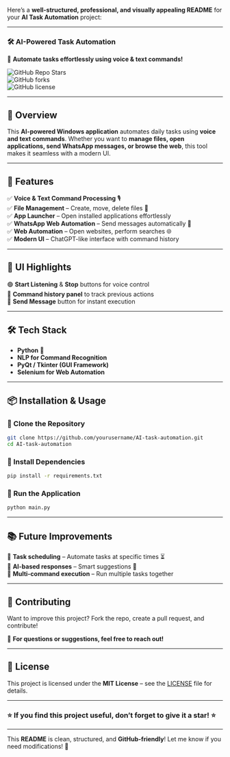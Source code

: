 Here’s a **well-structured, professional, and visually appealing README** for your **AI Task Automation** project:  

---

### **🛠️ AI-Powered Task Automation**  
🚀 **Automate tasks effortlessly using voice & text commands!**  

![GitHub Repo Stars](https://img.shields.io/github/stars/yourusername/AI-task-automation?style=social)  
![GitHub forks](https://img.shields.io/github/forks/yourusername/AI-task-automation?style=social)  
![GitHub license](https://img.shields.io/github/license/yourusername/AI-task-automation)  

---

## **📌 Overview**  
This **AI-powered Windows application** automates daily tasks using **voice and text commands**. Whether you want to **manage files, open applications, send WhatsApp messages, or browse the web**, this tool makes it seamless with a modern UI.  

---

## **🚀 Features**  
✅ **Voice & Text Command Processing** 🎙️  
✅ **File Management** – Create, move, delete files 📂  
✅ **App Launcher** – Open installed applications effortlessly  
✅ **WhatsApp Web Automation** – Send messages automatically 💬  
✅ **Web Automation** – Open websites, perform searches 🌐  
✅ **Modern UI** – ChatGPT-like interface with command history  

---

## **🎨 UI Highlights**  
🟢 **Start Listening** & **Stop** buttons for voice control  
📝 **Command history panel** to track previous actions  
📩 **Send Message** button for instant execution  

---

## **🛠️ Tech Stack**  
- **Python** 🐍  
- **NLP for Command Recognition**  
- **PyQt / Tkinter (GUI Framework)**  
- **Selenium for Web Automation**  

---

## **📦 Installation & Usage**  
### **🔹 Clone the Repository**  
```bash
git clone https://github.com/yourusername/AI-task-automation.git
cd AI-task-automation
```
### **🔹 Install Dependencies**  
```bash
pip install -r requirements.txt
```
### **🔹 Run the Application**  
```bash
python main.py
```

---

## **📚 Future Improvements**  
🔹 **Task scheduling** – Automate tasks at specific times ⏳  
🔹 **AI-based responses** – Smart suggestions 🤖  
🔹 **Multi-command execution** – Run multiple tasks together  

---

## **📩 Contributing**  
Want to improve this project? Fork the repo, create a pull request, and contribute!  

📧 **For questions or suggestions, feel free to reach out!**  

---

## **📝 License**  
This project is licensed under the **MIT License** – see the [LICENSE](LICENSE) file for details.  

---

### **⭐ If you find this project useful, don’t forget to give it a star! ⭐**  

---

This **README** is clean, structured, and **GitHub-friendly**! Let me know if you need modifications! 🚀
